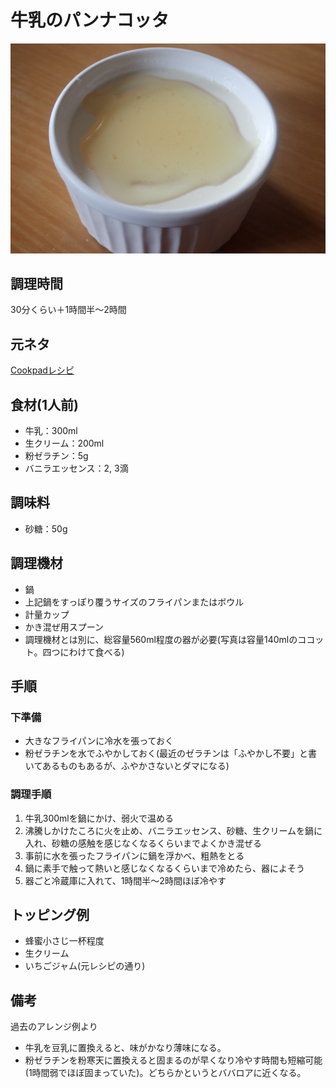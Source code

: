 # 牛乳のパンナコッタ

![調理写真](牛乳のパンナコッタ.jpg)

## 調理時間

30分くらい＋1時間半～2時間

## 元ネタ

[Cookpadレシピ](https://cookpad.com/recipe/4052940)

## 食材(1人前)

* 牛乳：300ml
* 生クリーム：200ml
* 粉ゼラチン：5g
* バニラエッセンス：2, 3滴

## 調味料

* 砂糖：50g

## 調理機材

* 鍋
* 上記鍋をすっぽり覆うサイズのフライパンまたはボウル
* 計量カップ
* かき混ぜ用スプーン
* 調理機材とは別に、総容量560ml程度の器が必要(写真は容量140mlのココット。四つにわけて食べる)

## 手順

### 下準備

* 大きなフライパンに冷水を張っておく
* 粉ゼラチンを水でふやかしておく(最近のゼラチンは「ふやかし不要」と書いてあるものもあるが、ふやかさないとダマになる)

### 調理手順

1. 牛乳300mlを鍋にかけ、弱火で温める
1. 沸騰しかけたころに火を止め、バニラエッセンス、砂糖、生クリームを鍋に入れ、砂糖の感触を感じなくなるくらいまでよくかき混ぜる
1. 事前に水を張ったフライパンに鍋を浮かべ、粗熱をとる
1. 鍋に素手で触って熱いと感じなくなるくらいまで冷めたら、器によそう
1. 器ごと冷蔵庫に入れて、1時間半～2時間ほぼ冷やす

## トッピング例

* 蜂蜜小さじ一杯程度
* 生クリーム
* いちごジャム(元レシピの通り)

## 備考

過去のアレンジ例より

* 牛乳を豆乳に置換えると、味がかなり薄味になる。
* 粉ゼラチンを粉寒天に置換えると固まるのが早くなり冷やす時間も短縮可能(1時間弱でほぼ固まっていた)。どちらかというとババロアに近くなる。